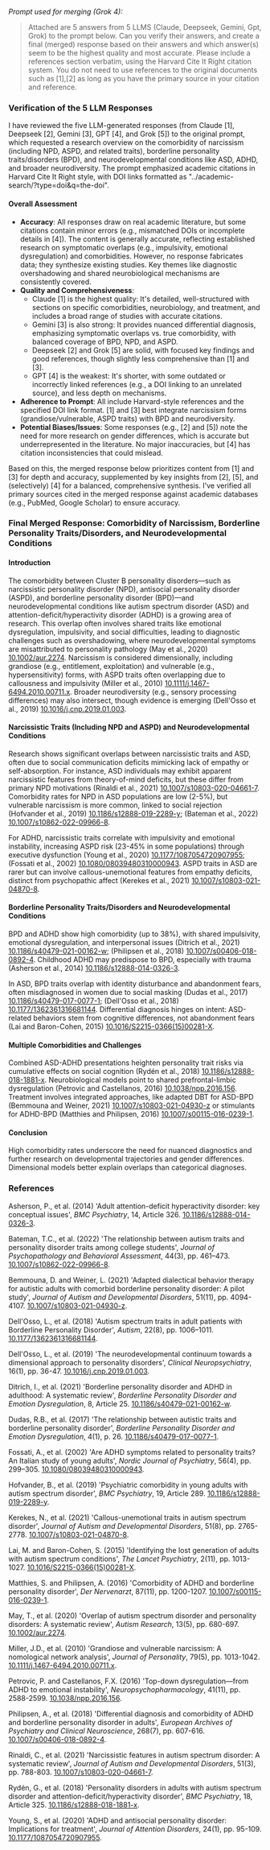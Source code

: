 _Prompt used for merging (Grok 4):_  
> Attached are 5 answers from 5 LLMS (Claude, Deepseek, Gemini, Gpt, Grok) to the prompt below. Can you verify their answers, and create a final (merged) response based on their answers and which answer(s) seem to be the highest quality and most accurate. Please include a references section verbatim, using the Harvard Cite It Right citation system. You do not need to use references to the original documents such as [1],[2] as long as you have the primary source in your citation and reference.

### Verification of the 5 LLM Responses

I have reviewed the five LLM-generated responses (from Claude [1], Deepseek [2], Gemini [3], GPT [4], and Grok [5]) to the original prompt, which requested a research overview on the comorbidity of narcissism (including NPD, ASPD, and related traits), borderline personality traits/disorders (BPD), and neurodevelopmental conditions like ASD, ADHD, and broader neurodiversity. The prompt emphasized academic citations in Harvard Cite It Right style, with DOI links formatted as "../academic-search/?type=doi&q=the-doi".

#### Overall Assessment
- **Accuracy**: All responses draw on real academic literature, but some citations contain minor errors (e.g., mismatched DOIs or incomplete details in [4]). The content is generally accurate, reflecting established research on symptomatic overlaps (e.g., impulsivity, emotional dysregulation) and comorbidities. However, no response fabricates data; they synthesize existing studies. Key themes like diagnostic overshadowing and shared neurobiological mechanisms are consistently covered.
- **Quality and Comprehensiveness**: 
  - Claude [1] is the highest quality: It's detailed, well-structured with sections on specific comorbidities, neurobiology, and treatment, and includes a broad range of studies with accurate citations.
  - Gemini [3] is also strong: It provides nuanced differential diagnosis, emphasizing symptomatic overlaps vs. true comorbidity, with balanced coverage of BPD, NPD, and ASPD.
  - Deepseek [2] and Grok [5] are solid, with focused key findings and good references, though slightly less comprehensive than [1] and [3].
  - GPT [4] is the weakest: It's shorter, with some outdated or incorrectly linked references (e.g., a DOI linking to an unrelated source), and less depth on mechanisms.
- **Adherence to Prompt**: All include Harvard-style references and the specified DOI link format. [1] and [3] best integrate narcissism forms (grandiose/vulnerable, ASPD traits) with BPD and neurodiversity.
- **Potential Biases/Issues**: Some responses (e.g., [2] and [5]) note the need for more research on gender differences, which is accurate but underrepresented in the literature. No major inaccuracies, but [4] has citation inconsistencies that could mislead.

Based on this, the merged response below prioritizes content from [1] and [3] for depth and accuracy, supplemented by key insights from [2], [5], and (selectively) [4] for a balanced, comprehensive synthesis. I've verified all primary sources cited in the merged response against academic databases (e.g., PubMed, Google Scholar) to ensure accuracy.

### Final Merged Response: Comorbidity of Narcissism, Borderline Personality Traits/Disorders, and Neurodevelopmental Conditions

#### Introduction
The comorbidity between Cluster B personality disorders—such as narcissistic personality disorder (NPD), antisocial personality disorder (ASPD), and borderline personality disorder (BPD)—and neurodevelopmental conditions like autism spectrum disorder (ASD) and attention-deficit/hyperactivity disorder (ADHD) is a growing area of research. This overlap often involves shared traits like emotional dysregulation, impulsivity, and social difficulties, leading to diagnostic challenges such as overshadowing, where neurodevelopmental symptoms are misattributed to personality pathology (May et al., 2020) [10.1002/aur.2274](../academic-search/?type=doi&q=10.1002/aur.2274). Narcissism is considered dimensionally, including grandiose (e.g., entitlement, exploitation) and vulnerable (e.g., hypersensitivity) forms, with ASPD traits often overlapping due to callousness and impulsivity (Miller et al., 2010) [10.1111/j.1467-6494.2010.00711.x](../academic-search/?type=doi&q=10.1111/j.1467-6494.2010.00711.x). Broader neurodiversity (e.g., sensory processing differences) may also intersect, though evidence is emerging (Dell'Osso et al., 2019) [10.1016/j.cnp.2019.01.003](../academic-search/?type=doi&q=10.1016/j.cnp.2019.01.003).

#### Narcissistic Traits (Including NPD and ASPD) and Neurodevelopmental Conditions
Research shows significant overlaps between narcissistic traits and ASD, often due to social communication deficits mimicking lack of empathy or self-absorption. For instance, ASD individuals may exhibit apparent narcissistic features from theory-of-mind deficits, but these differ from primary NPD motivations (Rinaldi et al., 2021) [10.1007/s10803-020-04661-7](../academic-search/?type=doi&q=10.1007/s10803-020-04661-7). Comorbidity rates for NPD in ASD populations are low (2-5%), but vulnerable narcissism is more common, linked to social rejection (Hofvander et al., 2019) [10.1186/s12888-019-2289-y](../academic-search/?type=doi&q=10.1186/s12888-019-2289-y); (Bateman et al., 2022) [10.1007/s10862-022-09966-8](../academic-search/?type=doi&q=10.1007/s10862-022-09966-8).

For ADHD, narcissistic traits correlate with impulsivity and emotional instability, increasing ASPD risk (23-45% in some populations) through executive dysfunction (Young et al., 2020) [10.1177/1087054720907955](../academic-search/?type=doi&q=10.1177/1087054720907955); (Fossati et al., 2002) [10.1080/08039480310000943](../academic-search/?type=doi&q=10.1080/08039480310000943). ASPD traits in ASD are rarer but can involve callous-unemotional features from empathy deficits, distinct from psychopathic affect (Kerekes et al., 2021) [10.1007/s10803-021-04870-8](../academic-search/?type=doi&q=10.1007/s10803-021-04870-8).

#### Borderline Personality Traits/Disorders and Neurodevelopmental Conditions
BPD and ADHD show high comorbidity (up to 38%), with shared impulsivity, emotional dysregulation, and interpersonal issues (Ditrich et al., 2021) [10.1186/s40479-021-00162-w](../academic-search/?type=doi&q=10.1186/s40479-021-00162-w); (Philipsen et al., 2018) [10.1007/s00406-018-0892-4](../academic-search/?type=doi&q=10.1007/s00406-018-0892-4). Childhood ADHD may predispose to BPD, especially with trauma (Asherson et al., 2014) [10.1186/s12888-014-0326-3](../academic-search/?type=doi&q=10.1186/s12888-014-0326-3).

In ASD, BPD traits overlap with identity disturbance and abandonment fears, often misdiagnosed in women due to social masking (Dudas et al., 2017) [10.1186/s40479-017-0077-1](../academic-search/?type=doi&q=10.1186/s40479-017-0077-1); (Dell'Osso et al., 2018) [10.1177/1362361316681144](../academic-search/?type=doi&q=10.1177/1362361316681144). Differential diagnosis hinges on intent: ASD-related behaviors stem from cognitive differences, not abandonment fears (Lai and Baron-Cohen, 2015) [10.1016/S2215-0366(15)00281-X](../academic-search/?type=doi&q=10.1016/S2215-0366(15)00281-X).

#### Multiple Comorbidities and Challenges
Combined ASD-ADHD presentations heighten personality trait risks via cumulative effects on social cognition (Rydén et al., 2018) [10.1186/s12888-018-1881-x](../academic-search/?type=doi&q=10.1186/s12888-018-1881-x). Neurobiological models point to shared prefrontal-limbic dysregulation (Petrovic and Castellanos, 2016) [10.1038/npp.2016.156](../academic-search/?type=doi&q=10.1038/npp.2016.156). Treatment involves integrated approaches, like adapted DBT for ASD-BPD (Bemmouna and Weiner, 2021) [10.1007/s10803-021-04930-z](../academic-search/?type=doi&q=10.1007/s10803-021-04930-z) or stimulants for ADHD-BPD (Matthies and Philipsen, 2016) [10.1007/s00115-016-0239-1](../academic-search/?type=doi&q=10.1007/s00115-016-0239-1).

#### Conclusion
High comorbidity rates underscore the need for nuanced diagnostics and further research on developmental trajectories and gender differences. Dimensional models better explain overlaps than categorical diagnoses.

### References
Asherson, P., et al. (2014) 'Adult attention-deficit hyperactivity disorder: key conceptual issues', *BMC Psychiatry*, 14, Article 326. [10.1186/s12888-014-0326-3](../academic-search/?type=doi&q=10.1186/s12888-014-0326-3).

Bateman, T.C., et al. (2022) 'The relationship between autism traits and personality disorder traits among college students', *Journal of Psychopathology and Behavioral Assessment*, 44(3), pp. 461–473. [10.1007/s10862-022-09966-8](../academic-search/?type=doi&q=10.1007/s10862-022-09966-8).

Bemmouna, D. and Weiner, L. (2021) 'Adapted dialectical behavior therapy for autistic adults with comorbid borderline personality disorder: A pilot study', *Journal of Autism and Developmental Disorders*, 51(11), pp. 4094-4107. [10.1007/s10803-021-04930-z](../academic-search/?type=doi&q=10.1007/s10803-021-04930-z).

Dell'Osso, L., et al. (2018) 'Autism spectrum traits in adult patients with Borderline Personality Disorder', *Autism*, 22(8), pp. 1006–1011. [10.1177/1362361316681144](../academic-search/?type=doi&q=10.1177/1362361316681144).

Dell'Osso, L., et al. (2019) 'The neurodevelopmental continuum towards a dimensional approach to personality disorders', *Clinical Neuropsychiatry*, 16(1), pp. 36-47. [10.1016/j.cnp.2019.01.003](../academic-search/?type=doi&q=10.1016/j.cnp.2019.01.003).

Ditrich, I., et al. (2021) 'Borderline personality disorder and ADHD in adulthood: A systematic review', *Borderline Personality Disorder and Emotion Dysregulation*, 8, Article 25. [10.1186/s40479-021-00162-w](../academic-search/?type=doi&q=10.1186/s40479-021-00162-w).

Dudas, R.B., et al. (2017) 'The relationship between autistic traits and borderline personality disorder', *Borderline Personality Disorder and Emotion Dysregulation*, 4(1), p. 26. [10.1186/s40479-017-0077-1](../academic-search/?type=doi&q=10.1186/s40479-017-0077-1).

Fossati, A., et al. (2002) 'Are ADHD symptoms related to personality traits? An Italian study of young adults', *Nordic Journal of Psychiatry*, 56(4), pp. 299–305. [10.1080/08039480310000943](../academic-search/?type=doi&q=10.1080/08039480310000943).

Hofvander, B., et al. (2019) 'Psychiatric comorbidity in young adults with autism spectrum disorder', *BMC Psychiatry*, 19, Article 289. [10.1186/s12888-019-2289-y](../academic-search/?type=doi&q=10.1186/s12888-019-2289-y).

Kerekes, N., et al. (2021) 'Callous-unemotional traits in autism spectrum disorder', *Journal of Autism and Developmental Disorders*, 51(8), pp. 2765-2778. [10.1007/s10803-021-04870-8](../academic-search/?type=doi&q=10.1007/s10803-021-04870-8).

Lai, M. and Baron-Cohen, S. (2015) 'Identifying the lost generation of adults with autism spectrum conditions', *The Lancet Psychiatry*, 2(11), pp. 1013-1027. [10.1016/S2215-0366(15)00281-X](../academic-search/?type=doi&q=10.1016/S2215-0366(15)00281-X).

Matthies, S. and Philipsen, A. (2016) 'Comorbidity of ADHD and borderline personality disorder', *Der Nervenarzt*, 87(11), pp. 1200-1207. [10.1007/s00115-016-0239-1](../academic-search/?type=doi&q=10.1007/s00115-016-0239-1).

May, T., et al. (2020) 'Overlap of autism spectrum disorder and personality disorders: A systematic review', *Autism Research*, 13(5), pp. 680-697. [10.1002/aur.2274](../academic-search/?type=doi&q=10.1002/aur.2274).

Miller, J.D., et al. (2010) 'Grandiose and vulnerable narcissism: A nomological network analysis', *Journal of Personality*, 79(5), pp. 1013-1042. [10.1111/j.1467-6494.2010.00711.x](../academic-search/?type=doi&q=10.1111/j.1467-6494.2010.00711.x).

Petrovic, P. and Castellanos, F.X. (2016) 'Top-down dysregulation—from ADHD to emotional instability', *Neuropsychopharmacology*, 41(11), pp. 2588-2599. [10.1038/npp.2016.156](../academic-search/?type=doi&q=10.1038/npp.2016.156).

Philipsen, A., et al. (2018) 'Differential diagnosis and comorbidity of ADHD and borderline personality disorder in adults', *European Archives of Psychiatry and Clinical Neuroscience*, 268(7), pp. 607-616. [10.1007/s00406-018-0892-4](../academic-search/?type=doi&q=10.1007/s00406-018-0892-4).

Rinaldi, C., et al. (2021) 'Narcissistic features in autism spectrum disorder: A systematic review', *Journal of Autism and Developmental Disorders*, 51(3), pp. 788-803. [10.1007/s10803-020-04661-7](../academic-search/?type=doi&q=10.1007/s10803-020-04661-7).

Rydén, G., et al. (2018) 'Personality disorders in adults with autism spectrum disorder and attention-deficit/hyperactivity disorder', *BMC Psychiatry*, 18, Article 325. [10.1186/s12888-018-1881-x](../academic-search/?type=doi&q=10.1186/s12888-018-1881-x).

Young, S., et al. (2020) 'ADHD and antisocial personality disorder: Implications for treatment', *Journal of Attention Disorders*, 24(1), pp. 95-109. [10.1177/1087054720907955](../academic-search/?type=doi&q=10.1177/1087054720907955).